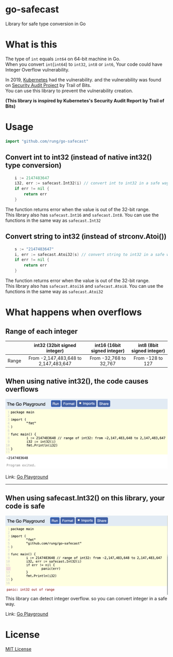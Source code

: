 # go-safecast
Library for safe type conversion in Go

# What is this
The type of `int` equals `int64` on 64-bit machine in Go.  
When you convert `int`(`int64`) to `int32`, `int8` or `int6`, Your code could have Integer Overflow vulnerability.

In 2019, [Kubernetes](https://kubernetes.io/) had the vulnerability. and the vulnerability was found on [Security Audit Project](https://github.com/kubernetes/community/blob/master/sig-security/security-audit-2019/findings/Kubernetes%20Final%20Report.pdf) by Trail of Bits.  
You can use this library to prevent the vulnerability creation.

**(This library is inspired by Kubernetes's Security Audit Report by Trail of Bits)**

# Usage

```go
import "github.com/rung/go-safecast"
```

## Convert int to int32 (instead of native int32() type conversion)
```go
	i := 2147483647
	i32, err := safecast.Int32(i) // convert int to int32 in a safe way
	if err != nil {
		return err
	}
```
The function returns error when the value is out of the 32-bit range.  
This library also has `safecast.Int16` and `safecast.Int8`. You can use the functions in the same way as `safecast.Int32`

## Convert string to int32 (instead of strconv.Atoi())
```go
	s := "2147483647"
	i, err := safecast.Atoi32(s) // convert string to int32 in a safe way
	if err != nil {
		return err
	}
```
The function returns error when the value is out of the 32-bit range.  
This library also has `safecast.Atoi16` and `safecast.Atoi8`. You can use the functions in the same way as `safecast.Atoi32`  

# What happens when overflows
## Range of each integer
|       | int32 (32bit signed integer)         | int16 (16bit signed integer) | int8 (8bit signed integer) | 
| :---: | :----------------------------------: | :--------------------------: | :------------------------: | 
| Range | From -2,147,483,648 to 2,147,483,647 | From -32,768 to 32,767       | From -128 to 127           | 

## When using native int32(), the code causes overflows
<img src="img/native-int32.png" width="700px">  

Link: [Go Playground](https://play.golang.org/p/tyATM4dL33x)

---

## When using safecast.Int32() on this library, your code is safe
<img src="img/safecast-int32.png" width="700px">  
This library can detect integer overflow. so you can convert integer in a safe way.  

Link: [Go Playground](https://play.golang.org/p/1xeeyt-feLI)

# License
[MIT License](LICENSE)
